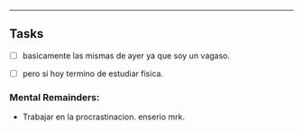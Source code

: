 --- 

## Tasks

- [ ] basicamente las mismas de ayer ya que soy un vagaso.
- [ ] pero si hoy termino de estudiar fisica.


### Mental Remainders:

- Trabajar en la procrastinacion. enserio mrk.
